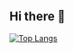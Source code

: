 ## Hi there 👋

[![Top Langs](https://github-readme-stats.vercel.app/api/top-langs/?username=BogdanSavianu&layout=compact)](https://github.com/BogdanSavianu)

